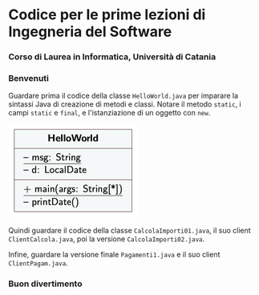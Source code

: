 # Codice per le prime lezioni di Ingegneria del Software

### Corso di Laurea in Informatica, Università di Catania


### Benvenuti

Guardare prima il codice della classe `HelloWorld.java` per imparare la sintassi Java di creazione di metodi e classi. Notare il metodo `static`, i campi `static` e `final`, e l'istanziazione di un oggetto con `new`.

![Class UML di HelloWorld](helloWorld.png)

Quindi guardare il codice della classe `CalcolaImporti01.java`, il suo client `ClientCalcola.java`, poi la versione `CalcolaImporti02.java`. 

Infine, guardare la versione finale `Pagamenti1.java` e il suo client `ClientPagam.java`.

### Buon divertimento
